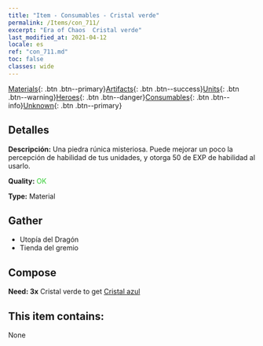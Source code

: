 ```yaml
---
title: "Item - Consumables - Cristal verde"
permalink: /Items/con_711/
excerpt: "Era of Chaos  Cristal verde"
last_modified_at: 2021-04-12
locale: es
ref: "con_711.md"
toc: false
classes: wide
---
```

 [Materials](/es/Items/){: .btn .btn--primary}[Artifacts](/es/Items/Artifacts/){: .btn .btn--success}[Units](/es/Items/Units/){: .btn .btn--warning}[Heroes](/es/Items/Heroes/){: .btn .btn--danger}[Consumables](/es/Items/Consumables/){: .btn .btn--info}[Unknown](/es/Items/Unknown/){: .btn .btn--primary}

## Detalles
 **Descripción:** Una piedra rúnica misteriosa. Puede mejorar un poco la percepción de habilidad de tus unidades, y otorga 50 de EXP de habilidad al usarlo.

 **Quality:** <span style="color: #32CD32">OK</span>

 **Type:** Material

## Gather

*    Utopía del Dragón 
*    Tienda del gremio 

## Compose

 **Need: 3x** Cristal verde to get [Cristal azul](/es/Items/con_716/)

## This item contains:

  None


